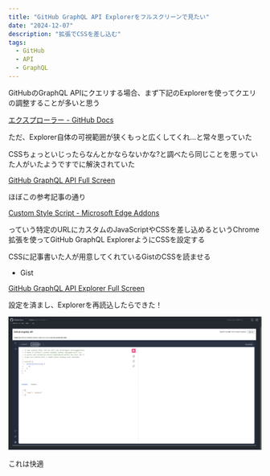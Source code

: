 ```yaml
---
title: "GitHub GraphQL API Explorerをフルスクリーンで見たい"
date: "2024-12-07"
description: "拡張でCSSを差し込む"
tags:
  - GitHub
  - API
  - GraphQL
---
```


<!-- textlint-disable ja-technical-writing/ja-no-weak-phrase -->
GitHubのGraphQL APIにクエリする場合、まず下記のExplorerを使ってクエリの調整することが多いと思う
<!-- textlint-enable ja-technical-writing/ja-no-weak-phrase -->

[エクスプローラー - GitHub Docs](https://docs.github.com/ja/graphql/overview/explorer)

ただ、Explorer自体の可視範囲が狭くもっと広くしてくれ…と常々思っていた

CSSちょっといじったらなんとかならないかな?と調べたら同じことを思っていた人がいたようですでに解決されていた

[GitHub GraphQL API Full Screen](https://www.cazzulino.com/gh-graphql.html)

ほぼこの参考記事の通り

[Custom Style Script - Microsoft Edge Addons](https://microsoftedge.microsoft.com/addons/detail/custom-style-script/eocdolakkgkbmnfojgicnicdnmimfhoo)

っていう特定のURLにカスタムのJavaScriptやCSSを差し込めるというChrome拡張を使ってGitHub GraphQL ExplorerようにCSSを設定する

CSSに記事書いた人が用意してくれているGistのCSSを読ませる


- Gist

[GitHub GraphQL API Explorer Full Screen](https://gist.github.com/kzu/8a205bebfd0a88eab3b5bf66e37a4e77)

設定を済まし、Explorerを再読込したらできた！

![image](github_graphql_explorer_fullscreen01.png)

これは快適
